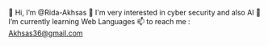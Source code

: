 👋 Hi, I’m @Rida-Akhsas
👀 I'm very interested in cyber security and also AI
🌱 I’m currently learning Web Languages
📫 to reach me : Akhsas36@gmail.com
